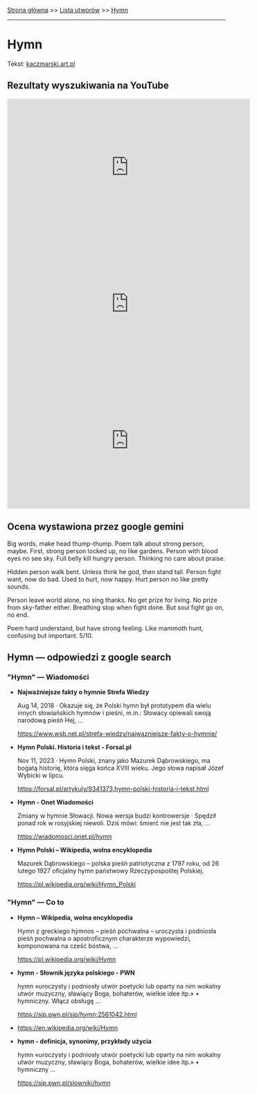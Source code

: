 [Strona główna](../index.md) >> [Lista utworów](../list.md) >> [Hymn](172.md)

---

# Hymn

Tekst: [kaczmarski.art.pl](https://www.kaczmarski.art.pl/tworczosc/wiersze/hymn/)

## Rezultaty wyszukiwania na YouTube

<iframe width="560" height="315" src="https://www.youtube.com/embed/lGunsh6iq10?si=IdontcarewhotheIRSsendsImnotpayingtaxes" title="YouTube video player" frameborder="0" allow="accelerometer; autoplay; clipboard-write; encrypted-media; gyroscope; picture-in-picture; web-share" referrerpolicy="strict-origin-when-cross-origin" allowfullscreen></iframe>

<iframe width="560" height="315" src="https://www.youtube.com/embed/ic0pSj09js0?si=IdontcarewhotheIRSsendsImnotpayingtaxes" title="YouTube video player" frameborder="0" allow="accelerometer; autoplay; clipboard-write; encrypted-media; gyroscope; picture-in-picture; web-share" referrerpolicy="strict-origin-when-cross-origin" allowfullscreen></iframe>

<iframe width="560" height="315" src="https://www.youtube.com/embed/YLXvyCJSOwk?si=IdontcarewhotheIRSsendsImnotpayingtaxes" title="YouTube video player" frameborder="0" allow="accelerometer; autoplay; clipboard-write; encrypted-media; gyroscope; picture-in-picture; web-share" referrerpolicy="strict-origin-when-cross-origin" allowfullscreen></iframe>

## Ocena wystawiona przez google gemini

Big words, make head thump-thump. Poem talk about strong person, maybe. First, strong person locked up, no like gardens. Person with blood eyes no see sky. Full belly kill hungry person. Thinking no care about praise. 

Hidden person walk bent. Unless think he god, then stand tall. Person fight want, now do bad. Used to hurt, now happy. Hurt person no like pretty sounds. 

Person leave world alone, no sing thanks. No get prize for living. No prize from sky-father either. Breathing stop when fight done. But soul fight go on, no end.

Poem hard understand, but have strong feeling. Like mammoth hunt, confusing but important. 5/10.


## Hymn — odpowiedzi z google search

### "Hymn" — Wiadomości

- **Najważniejsze fakty o hymnie  Strefa Wiedzy**

    Aug 14, 2018  ·  Okazuje się, że Polski hymn był prototypem dla wielu innych słowiańskich hymnów i pieśni, m.in.: Słowacy opiewali swoją narodową pieśń Hej, ... 

   <https://www.wsb.net.pl/strefa-wiedzy/najwazniejsze-fakty-o-hymnie/>
- **Hymn Polski. Historia i tekst - Forsal.pl**

    Nov 11, 2023  ·  Hymn Polski, znany jako Mazurek Dąbrowskiego, ma bogatą historię, która sięga końca XVIII wieku. Jego słowa napisał Józef Wybicki w lipcu. 

   <https://forsal.pl/artykuly/9341373,hymn-polski-historia-i-tekst.html>
- **Hymn - Onet Wiadomości**

    Zmiany w hymnie Słowacji. Nowa wersja budzi kontrowersje · Spędził ponad rok w rosyjskiej niewoli. Dziś mówi: śmierć nie jest tak zła, ... 

   <https://wiadomosci.onet.pl/hymn>
- **Hymn Polski – Wikipedia, wolna encyklopedia**

    Mazurek Dąbrowskiego  – polska pieśń patriotyczna z 1797 roku, od 26 lutego 1927 oficjalny hymn państwowy Rzeczypospolitej Polskiej. 

   <https://pl.wikipedia.org/wiki/Hymn_Polski>

### "Hymn" — Co to

- **Hymn – Wikipedia, wolna encyklopedia**

    Hymn z greckiego hýmnos – pieśń pochwalna – uroczysta i podniosła pieśń pochwalna o apostroficznym charakterze wypowiedzi, komponowana na cześć bóstwa, ... 

   <https://pl.wikipedia.org/wiki/Hymn>
- **hymn - Słownik języka polskiego - PWN**

    hymn «uroczysty i podniosły utwór poetycki lub oparty na nim wokalny utwór muzyczny, sławiący Boga, bohaterów, wielkie idee itp.» • hymniczny. Włącz obsługę ... 

   <https://sjp.pwn.pl/sjp/hymn;2561042.html>
- <https://en.wikipedia.org/wiki/Hymn>
- **hymn - definicja, synonimy, przykłady użycia**

    hymn «uroczysty i podniosły utwór poetycki lub oparty na nim wokalny utwór muzyczny, sławiący Boga, bohaterów, wielkie idee itp.» • hymniczny ... 

   <https://sjp.pwn.pl/slowniki/hymn>

